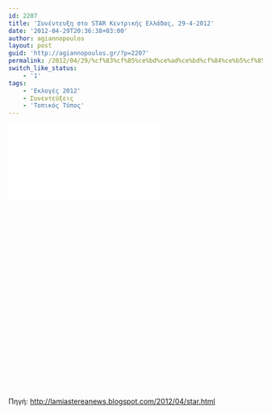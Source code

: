 ```yaml
---
id: 2207
title: 'Συνέντευξη στο STAR Κεντρικής Ελλάδας, 29-4-2012'
date: '2012-04-29T20:36:38+03:00'
author: agiannopoulos
layout: post
guid: 'http://agiannopoulos.gr/?p=2207'
permalink: /2012/04/29/%cf%83%cf%85%ce%bd%ce%ad%ce%bd%cf%84%ce%b5%cf%85%ce%be%ce%b7-%cf%83%cf%84%ce%bf-star-%ce%ba%ce%b5%ce%bd%cf%84%cf%81%ce%b9%ce%ba%ce%ae%cf%82-%ce%b5%ce%bb%ce%bb%ce%ac%ce%b4%ce%b1%cf%82/
switch_like_status:
    - '1'
tags:
    - 'Εκλογές 2012'
    - Συνεντεύξεις
    - 'Τοπικός Τύπος'
---
```


  <div class="responsive-video-container" style="padding-bottom: 75%;">
    <iframe src="//www.dailymotion.com/embed/video/xqh3n5" frameborder="0" webkitAllowFullScreen mozallowfullscreen allowfullscreen></iframe>
  </div>

Πηγή: <http://lamiastereanews.blogspot.com/2012/04/star.html>